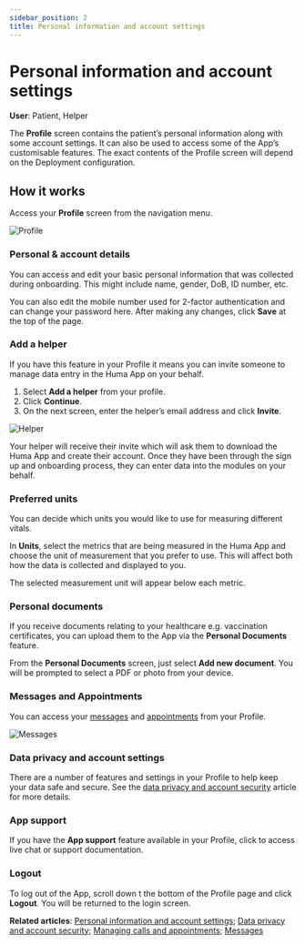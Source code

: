```yaml
---
sidebar_position: 2
title: Personal information and account settings
---
```

# Personal information and account settings
**User**: Patient, Helper

The **Profile** screen contains the patient’s personal information along with some account settings. It can also be used to access some of the App’s customisable features. The exact contents of the Profile screen will depend on the Deployment configuration.
## How it works​
Access your **Profile** screen from the navigation menu. 

![Profile](../assets/Profile.png)

### Personal & account details​

You can access and edit your basic personal information that was collected during onboarding. This might include name, gender, DoB, ID number, etc. 

You can also edit the mobile number used for 2-factor authentication and can change your password here. After making any changes, click **Save** at the top of the page.

### Add a helper

If you have this feature in your Profile it means you can invite someone to manage data entry in the Huma App on your behalf. 
1. Select **Add a helper** from your profile.
2. Click **Continue**.
3. On the next screen, enter the helper’s email address and click **Invite**.

![Helper](../assets/Helper.png)

Your helper will receive their invite which will ask them to download the Huma App and create their account. Once they have been through the sign up and onboarding process, they can enter data into the modules on your behalf.

### Preferred units​
You can decide which units you would like to use for measuring different vitals. 

In **Units**, select the metrics that are being measured in the Huma App and choose the unit of measurement that you prefer to use. This will affect both how the data is collected and displayed to you. 

The selected measurement unit will appear below each metric.

### Personal documents​

If you receive documents relating to your healthcare e.g. vaccination certificates, you can upload them to the App via the **Personal Documents** feature.

From the **Personal Documents** screen, just select **Add new document**. You will be prompted to select a PDF or photo from your device.

### Messages and Appointments
You can access your [messages](../features/messages.md) and [appointments](../features/calls-and-appointments.md) from your Profile. 

![Messages](../assets/Messages.png)

### Data privacy and account settings
There are a number of features and settings in your Profile to help keep your data safe and secure. See the [data privacy and account security](../features/data-privacy-and-security.md) article for more details.

### App support​
If you have the **App support** feature available in your Profile, click to access live chat or support documentation.

### Logout
To log out of the App, scroll down t the bottom of the Profile page and click **Logout**. You will be returned to the login screen.

**Related articles**: [Personal information and account settings](./personal-information-account-settings.md); [Data privacy and account security](../features/data-privacy-and-security.md); [Managing calls and appointments](../features/calls-and-appointments.md); [Messages](../features/messages.md)
